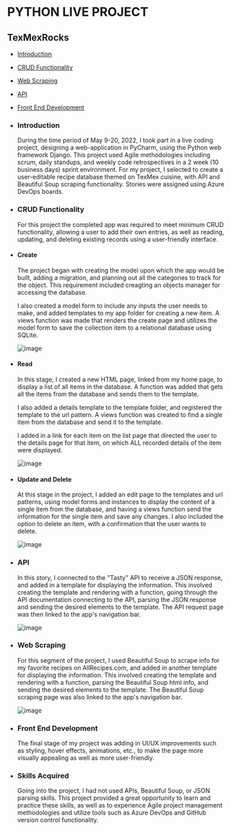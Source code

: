 # PYTHON LIVE PROJECT

<h2>TexMexRocks</h2>
<ul>
  <li><p><a href="#intro">Introduction</a></p></li>
 <li> <p><a href="#CRUD">CRUD Functionality</a></p></li>
  <li><p><a href="#scrape">Web Scraping</a></p></li>
  <li><p><a href="#api">API</a></p></li>
 <li><p><a href="#front">Front End Development</a></p></li>


<li><h3 id="intro">Introduction</h3></li>
During the time period of May 9-20, 2022, I took part in a live coding project, designing a web-application in PyCharm, using the Python web framework Django.  This project used Agile methodologies including scrum, daily standups, and weekly code retrospectives in a 2 week (10 business days) sprint environment.  For my project, I selected to create a user-editable recipe database themed on TexMex cuisine, with API and Beautiful Soup scraping functionality. Stories were assigned using Azure DevOps boards.

<li><h3 id="CRUD">CRUD Functionality</h3></li>
For this project the completed app was required to meet minimum CRUD functionality, allowing a user to add their own entries, as well as reading, updating, and deleting existing records using a user-friendly interface.

<li><h4>Create</h4></li>
The project began with creating the model upon which the app would be built, adding a migration, and planning out all the categories to track for the object. This requirement included creagting an objects manager for accessing the database.

I also created a model form to include any inputs the user needs to make, and added templates to my app folder for creating a new item. A views function was made that renders the create page and utilizes the model form to save the collection item to a relational database using SQLite.
  
  
  ![image](https://user-images.githubusercontent.com/99988665/169723675-dbf6e6b6-28de-4cb5-aa6b-a491bf0cd11a.png)


<li><h4>Read</h4></li>
In this stage, I created a new HTML page, linked from my home page, to display a list of all items in the database. A function was added that gets all the items from the database and sends them to the template.

I also added a details template to the template folder, and registered the template to the url pattern. A views function was created to find a single item from the database and send it to the template.

I added in a link for each item on the list page that directed the user to the details page for that item, on which ALL recorded details of the item were displayed.

 ![image](https://user-images.githubusercontent.com/99988665/169723873-f6de80c8-5a4f-404f-ba96-efacff669f4d.png)


<li><h4>Update and Delete</h4></li>
At this stage in the project, I added an edit page to the templates and url patterns, using model forms and instances to display the content of a single item from the database, and having a views function send the information for the single item and save any changes. I also included the option to delete an item, with a confirmation that the user wants to delete.

 ![image](https://user-images.githubusercontent.com/99988665/169723950-1d55b4e3-50e1-49ac-ab4d-91bb26a581dc.png)

<li><h3 id="api">API</h3></li>
In this story, I connected to the "Tasty" API to receive a JSON response, and added in a template for displaying the information. This involved creating the template and rendering with a function, going through the API documentation connecting to the API, parsing the JSON response and sending the desired elements to the template. The API request page was then linked to the app's navigation bar.
  
 ![image](https://user-images.githubusercontent.com/99988665/169723987-912dd6e2-5d79-48bd-9776-5087ae9891fd.png)

<li><h3 id="scrape">Web Scraping</h3></li>
For this segment of the project, I used Beautiful Soup to scrape info for my favorite recipes on AllRecipes.com, and added in another template for displaying the information. This involved creating the template and rendering with a function, parsing the Beautiful Soup html info, and sending the desired elements to the template. The Beautiful Soup scraping page was also linked to the app's navigation bar.
  
 ![image](https://user-images.githubusercontent.com/99988665/169724041-9fdaaf91-1cb1-4303-8155-5bf1bb46f100.png)


<li><h3 id="front">Front End Development</h3></li>
The final stage of my project was adding in UI/UX improvements such as styling, hover effects, animations, etc., to make the page more visually appealing as well as more user-friendly. 

<li><h3>Skills Acquired</h3></li>
Going into the project, I had not used APIs, Beautiful Soup, or JSON parsing skills.  This project provided a great opportunity to learn and practice these skills, as well as to experience Agile project management methodologies and utilize tools such as Azure DevOps and GitHub version control functionality.
